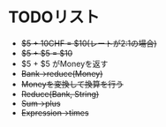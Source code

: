 # TODOリスト

* ~~$5 + 10CHF = $10(レートが2:1の場合)~~
* ~~$5 + $5 = $10~~
* $5 + $5 がMoneyを返す
* ~~Bank->reduce(Money)~~
* ~~Moneyを変換して換算を行う~~
* ~~Reduce(Bank, String)~~
* ~~Sum->plus~~
* ~~Expression->times~~